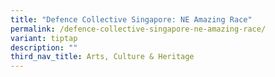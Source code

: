 ```yaml
---
title: "Defence Collective Singapore: NE Amazing Race"
permalink: /defence-collective-singapore-ne-amazing-race/
variant: tiptap
description: ""
third_nav_title: Arts, Culture & Heritage
---
```

